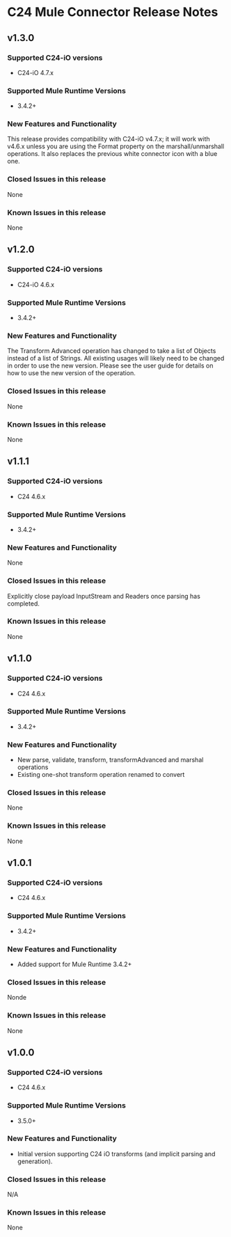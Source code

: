C24 Mule Connector Release Notes
================================

## v1.3.0

### Supported C24-iO versions

* C24-iO 4.7.x

### Supported Mule Runtime Versions

* 3.4.2+

### New Features and Functionality

This release provides compatibility with C24-iO v4.7.x; it will work with v4.6.x unless you are using the Format property on the marshall/unmarshall operations. It also replaces the previous white connector icon with a blue one.

### Closed Issues in this release

None

### Known Issues in this release

None


## v1.2.0

### Supported C24-iO versions

* C24-iO 4.6.x

### Supported Mule Runtime Versions

* 3.4.2+

### New Features and Functionality

The Transform Advanced operation has changed to take a list of Objects instead of a list of Strings. All existing usages will likely need to be changed in order to use the new version. Please see the user guide for details on how to use the new version of the operation.

### Closed Issues in this release

None

### Known Issues in this release

None


## v1.1.1

### Supported C24-iO versions

* C24 4.6.x

### Supported Mule Runtime Versions

* 3.4.2+

### New Features and Functionality

None

### Closed Issues in this release

Explicitly close payload InputStream and Readers once parsing has completed.

### Known Issues in this release

None




## v1.1.0


### Supported C24-iO versions

* C24 4.6.x

### Supported Mule Runtime Versions

* 3.4.2+

### New Features and Functionality

* New parse, validate, transform, transformAdvanced and marshal operations
* Existing one-shot transform operation renamed to convert

### Closed Issues in this release

None

### Known Issues in this release

None



## v1.0.1

### Supported C24-iO versions

* C24 4.6.x

### Supported Mule Runtime Versions

* 3.4.2+


### New Features and Functionality

* Added support for Mule Runtime 3.4.2+

### Closed Issues in this release

Nonde

### Known Issues in this release

None



## v1.0.0


### Supported C24-iO versions

* C24 4.6.x

### Supported Mule Runtime Versions

* 3.5.0+


### New Features and Functionality

* Initial version supporting C24 iO transforms (and implicit parsing and generation).

### Closed Issues in this release

N/A

### Known Issues in this release

None
